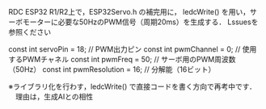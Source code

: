 RDC ESP32 R1/R2上で，ESP32Servo.h の補完用に，
ledcWrite() を用い，サーボモーターに必要な50HzのPWM信号（周期20ms）を生成する．
Lssuesを参照ください

const int servoPin = 18; // PWM出力ピン
const int pwmChannel = 0; // 使用するPWMチャネル
const int pwmFreq = 50; // サーボ用のPWM周波数（50Hz）
const int pwmResolution = 16; // 分解能（16ビット）

※ライブラリ化を行わす，ledcWrite() で直接コードを書く方向で再考中です．
　理由は，生成AIとの相性
